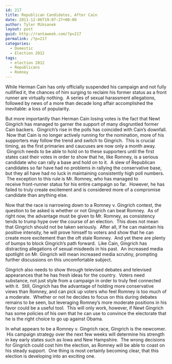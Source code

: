 ```yaml
---
id: 217
title: Republican Candidates, After Cain
date: 2011-12-06T19:07:27+00:00
author: Tyler Miksanek
layout: post
guid: http://rantaweek.com/?p=217
permalink: /?p=217
categories:
  - Domestic
  - Election 2012
tags:
  - election 2012
  - Republicans
  - Romney
---
```

While Herman Cain has only officially suspended his campaign and not fully nullified it, the chances of him surging to reclaim his former status as a front runner are virtually nothing.  A series of sexual harassment allegations, followed by news of a more than decade long affair accomplished the inevitable: a loss of popularity.

But more importantly than Herman Cain losing votes is the fact that Newt Gingrich has managed to garner the support of many disgruntled former Cain backers.  Gingrich&#8217;s rise in the polls has coincided with Cain&#8217;s downfall.  Now that Cain is no longer actively running for the nomination, more of his supporters may follow the trend and switch to Gingrich.  This is crucial timing, as the first primaries and caucuses are now only a month away.  Gingrich needs to be able to hold on to these supporters until the first states cast their votes in order to show that he, like Romney, is a serious candidate who can rally a base and hold on to it.  A slew of Republican candidates so far have had no problems in rallying the conservative base, but they all have had no luck in maintaining consistently high poll numbers.  The exception to this rule is Mr. Romney, who has managed to receive front-runner status for his entire campaign so far.  However, he has failed to truly create excitement and is considered more of a compromise candidate than anything else.

Now that the race is narrowing down to a Romney v. Gingrich contest, the question to be asked is whether or not Gingrich can beat Romney.  As of right now, the advantage must be given to Mr. Romney, as consistency tends to trump hype over the course of an election.  This does not mean that Gingrich should not be taken seriously.  After all, if he can maintain his positive intensity, he will prove himself to voters and show that he can create more excitement than the oft stale Romney.  And yet there are plenty of bumps to block Gingrich&#8217;s path forward.  Like Cain, Gingrich has distracting allegations of sexual misdeeds in his past.  An increased media spotlight on Mr. Gingrich will mean increased media scrutiny, prompting further discussions on this uncomfortable subject.

Gingrich also needs to show through televised debates and televised appearances that he has fresh ideas for the country.  Voters need substance, not just style from a campaign in order to truly feel connected with it.  Still, Gingrich has the advantage of holding more conservative views than Romney, and can pick up voters who feel Romney is too much of a moderate.  Whether or not he decides to focus on this during debates remains to be seen, but leveraging Romney&#8217;s more moderate positions in his favor could be a useful tool.  This will only work, however, if Newt Gingrich has some policies of his own that he can use to convince the electorate that he is the right choice to go up against Obama.

In what appears to be a Romney v. Gingrich race, Gingrich is the newcomer.  His campaign strategy over the next few weeks will determine his strength in key early states such as Iowa and New Hampshire.  The wrong decisions for Gingrich could cost him the election, as Romney will be able to coast on his steady support.  One thing is most certainly becoming clear, that this election is developing into an exciting one.